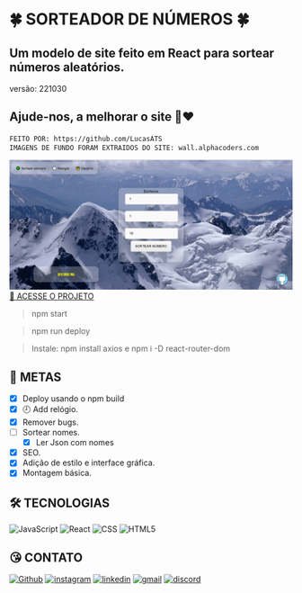 # 🍀 SORTEADOR DE NÚMEROS 🍀

## Um modelo de site feito em React para sortear números aleatórios.

versão: 221030

## Ajude-nos, a melhorar o site 🤩❤️ 

    FEITO POR: https://github.com/LucasATS
    IMAGENS DE FUNDO FORAM EXTRAIDOS DO SITE: wall.alphacoders.com

[![preview](./preview.png)](https://lucasats.github.io/Sorteador-de-numeros/)
[🔗 ACESSE O PROJETO ](https://lucasats.github.io/Sorteador-de-numeros/)

> npm start

> npm run deploy

> Instale: npm install axios e npm i -D react-router-dom

## __🎯 METAS__
- [X] Deploy usando o npm build
- [X] 🕗 Add relógio.
- [X] Remover bugs.
- [ ] Sortear nomes.
  - [x] Ler Json com nomes
- [X] SEO.
- [X] Adição de estilo e interface gráfica.
- [x] Montagem básica.

<!--
## __❤ AGRADECIMENTOS__
[@<NOME>](<LINK>) "<MENSAGEM>"
-->

## __🛠 TECNOLOGIAS__
![JavaScript](https://img.shields.io/badge/JavaScript-323330?style=for-the-badge&logo=javascript&logoColor=F7DF1E)
![React](https://img.shields.io/badge/React-20232A?style=for-the-badge&logo=react&logoColor=61DAFB)
![CSS](https://img.shields.io/badge/CSS3-1572B6?style=for-the-badge&logo=css3&logoColor=white)
![HTML5](https://img.shields.io/badge/HTML5-E34F26?style=for-the-badge&logo=html5&logoColor=white)

## __😘 CONTATO__
<p align="left">
  <a href="https://github.com/LucasATS/"><img src="https://img.shields.io/badge/GitHub-100000?style=for-the-badge&amp;logo=github&amp;logoColor=white" alt="Github"></a>
  <a href="https://www.instagram.com/lukaolmd/"><img src="https://img.shields.io/badge/Instagram-E4405F?style=for-the-badge&amp;logo=instagram&amp;logoColor=white" alt="instagram"></a>
  <a href="https://www.linkedin.com/in/lucas-almeida-tiburtino-da-silva/"><img src="https://img.shields.io/badge/LinkedIn-0077B5?style=for-the-badge&amp;logo=linkedin&amp;logoColor=white" alt="linkedin"></a>
  <a href="mailto:lucas.almida.da.silva@gmail.com"><img src="https://img.shields.io/badge/Gmail-D14836?style=for-the-badge&logo=gmail&logoColor=white" alt="gmail"></a> 
  <a href="https://discord.com/channels/@Lucas%20ATS#9901"><img src="https://img.shields.io/badge/Discord-5865F2?style=for-the-badge&logo=discord&logoColor=white" alt="discord"></a>  
</p>
